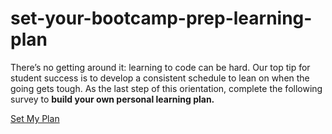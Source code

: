 # set-your-bootcamp-prep-learning-plan

There’s no getting around it: learning to code can be hard. Our top tip for student success is to develop a consistent schedule to lean on when the going gets tough. As the last step of this orientation, complete the following survey to **build your own personal learning plan.** 

<a class="typeform-share button button--corners-tight" href="https://theflatironschool.typeform.com/to/mJyEj9" data-mode="popup" target="_blank">Set My Plan </a>
